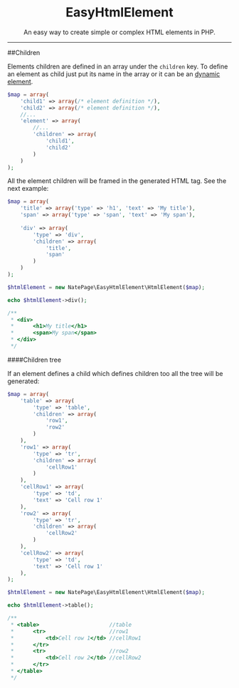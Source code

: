 <h1 align="center">EasyHtmlElement</h1>

<p align="center">An easy way to create simple or complex HTML elements in PHP.</p>

---

##Children

Elements children are defined in an array under the `children` key. To define an element as child just put its name in the array or it can be an [dynamic element](dynamic_elements.md).

```php
$map = array(
    'child1' => array(/* element definition */),
    'child2' => array(/* element definition */),
    //...
    'element' => array(
        //...
        'children' => array(
            'child1',
            'child2'
        )
    )
);
```

All the element children will be framed in the generated HTML tag. See the next example:

```php
$map = array(
    'title' => array('type' => 'h1', 'text' => 'My title'),
    'span' => array('type' => 'span', 'text' => 'My span'),
    
    'div' => array(
        'type' => 'div',
        'children' => array(
            'title',
            'span'
        )
    )
);

$htmlElement = new NatePage\EasyHtmlElement\HtmlElement($map);

echo $htmlElement->div();

/**
 * <div>
 *      <h1>My title</h1>
 *      <span>My span</span>
 * </div>
 */
```

####Children tree

If an element defines a child which defines children too all the tree will be generated:

```php
$map = array(
    'table' => array(
        'type' => 'table',
        'children' => array(
            'row1',
            'row2'
        )
    ),
    'row1' => array(
        'type' => 'tr',
        'children' => array(
            'cellRow1'
        )
    ),
    'cellRow1' => array(
        'type' => 'td',
        'text' => 'Cell row 1'
    ),
    'row2' => array(
        'type' => 'tr',
        'children' => array(
            'cellRow2'
        )
    ),
    'cellRow2' => array(
        'type' => 'td',
        'text' => 'Cell row 1'
    ),
);

$htmlElement = new NatePage\EasyHtmlElement\HtmlElement($map);

echo $htmlElement->table();

/**
 * <table>                      //table
 *      <tr>                    //row1
 *          <td>Cell row 1</td> //cellRow1
 *      </tr>
 *      <tr>                    //row2
 *          <td>Cell row 2</td> //cellRow2
 *      </tr>
 * </table>
 */
```
